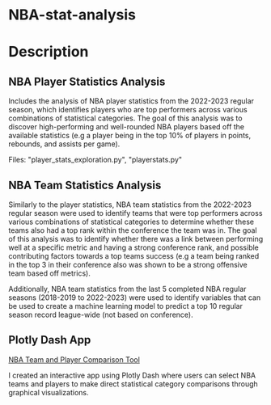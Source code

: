 # NBA-stat-analysis

# Description

## NBA Player Statistics Analysis 
Includes the analysis of NBA player statistics from the 2022-2023 regular season, which identifies players who are top performers across various combinations of statistical categories. The goal of this analysis was to discover high-performing and well-rounded NBA players based off the available statistics (e.g a player being in the top 10% of players in points, rebounds, and assists per game).

Files: "player_stats_exploration.py", "playerstats.py"

## NBA Team Statistics Analysis
Similarly to the player statistics, NBA team statistics from the 2022-2023 regular season were used to identify teams that were top performers across various combinations of statistical categories to determine whether these teams also had a top rank within the conference the team was in. The goal of this analysis was to identify whether there was a link between performing well at a specific metric and having a strong conference rank, and possible contributing factors towards a top teams success (e.g a team being ranked in the top 3 in their conference also was shown to be a strong offensive team based off metrics).


Additionally, NBA team statistics from the last 5 completed NBA regular seasons (2018-2019 to 2022-2023) were used to identify variables that can be used to create a machine learning model to predict a top 10 regular season record league-wide (not based on conference). 


## Plotly Dash App
[NBA Team and Player Comparison Tool](https://nba-comparison-tool-2ffc697c653c.herokuapp.com/)

I created an interactive app using Plotly Dash where users can select NBA teams and players to make direct statistical category comparisons through graphical visualizations.
